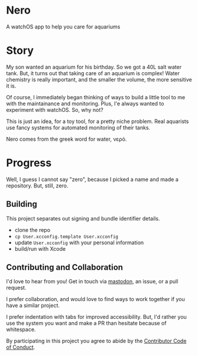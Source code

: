 # Nero
A watchOS app to help you care for aquariums

# Story

My son wanted an aquarium for his birthday. So we got a 40L salt water tank. But, it turns out that taking care of an aquarium is complex! Water chemistry is really important, and the smaller the volume, the more sensitive it is.

Of course, I immediately began thinking of ways to build a little tool to me with the maintainance and monitoring. Plus, I'e always wanted to experiment with watchOS. So, why not?

This is just an idea, for a toy tool, for a pretty niche problem. Real aquarists use fancy systems for automated monitoring of their tanks.

Nero comes from the greek word for water, νερό.

# Progress

Well, I guess I cannot say "zero", because I picked a name and made a repository. But, still, zero.

## Building

This project separates out signing and bundle identifier details.

- clone the repo
- `cp User.xcconfig.template User.xcconfig`
- update `User.xcconfig` with your personal information
- build/run with Xcode

## Contributing and Collaboration

I'd love to hear from you! Get in touch via [mastodon](https://mastodon.social/@mattiem), an issue, or a pull request.

I prefer collaboration, and would love to find ways to work together if you have a similar project.

I prefer indentation with tabs for improved accessibility. But, I'd rather you use the system you want and make a PR than hesitate because of whitespace.

By participating in this project you agree to abide by the [Contributor Code of Conduct](CODE_OF_CONDUCT.md).
